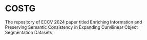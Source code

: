 # COSTG
The repository of ECCV 2024 paper titled Enriching Information and Preserving Semantic Consistency in Expanding Curvilinear Object Segmentation Datasets
